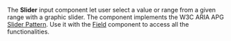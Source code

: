 The **Slider** input component let user select a value or range from a given range with a graphic slider.
The component implements the W3C ARIA APG [Slider Pattern](https://www.w3.org/WAI/ARIA/apg/patterns/slider/).
Use it with the [Field](/components/field.html) component to access all the functionalities.